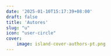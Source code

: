 ```yaml
---
date: '2025-01-10T15:17:39+08:00'
draft: false
title: 'Autores'
slug: "u"
icon: "user-circle"
cover:
    image: island-cover-authors-pt.png
---
```


